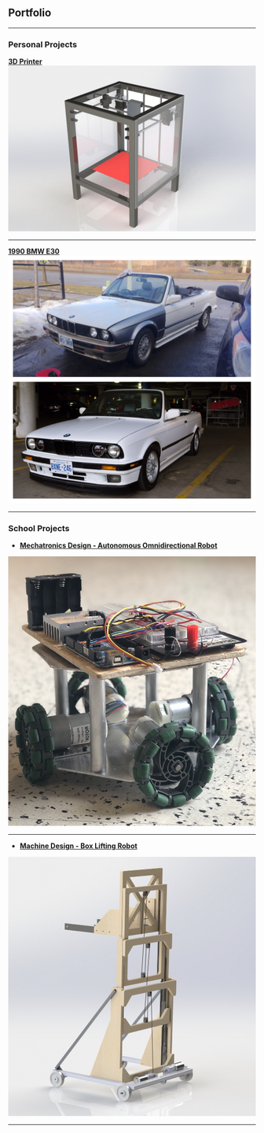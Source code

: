 ## Portfolio

---

### Personal Projects 

[**3D Printer**](/sample_page)
<a href=/sample_page>
<img src="images/Render.JPG?raw=true"/>
  </a>

---
[**1990 BMW E30**](/pdf/sample_presentation.pdf)
<img src="images/IMG_9376.JPG?raw=true"/>

---

### School Projects

- [**Mechatronics Design - Autonomous Omnidirectional Robot**](http://example.com/)
<img src="images/IMG_2974.jpg?raw=true"/>

---
- [**Machine Design - Box Lifting Robot**](http://example.com/)
<img src="images/Render w pulley 2.JPG?raw=true"/>


---





